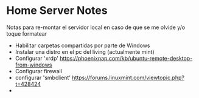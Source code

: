 # Home Server Notes

Notas para re-montar el servidor local en caso de que se me olvide y/o toque formatear

- Habilitar carpetas compartidas por parte de Windows
- Instalar una distro en el pc del living (actualmente mint)
- Configurar 'xrdp'
https://phoenixnap.com/kb/ubuntu-remote-desktop-from-windows
- Configurar firewall
- configurar 'smbclient'
https://forums.linuxmint.com/viewtopic.php?t=428424
- 